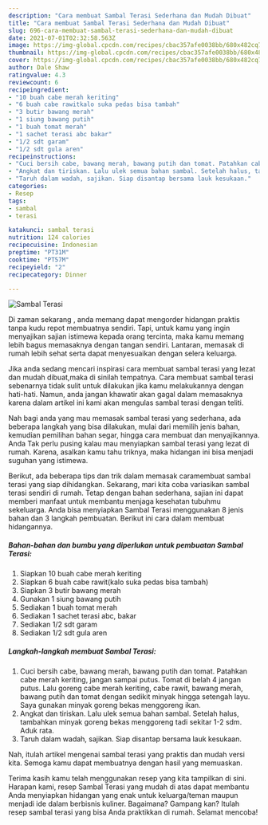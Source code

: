 ```yaml
---
description: "Cara membuat Sambal Terasi Sederhana dan Mudah Dibuat"
title: "Cara membuat Sambal Terasi Sederhana dan Mudah Dibuat"
slug: 696-cara-membuat-sambal-terasi-sederhana-dan-mudah-dibuat
date: 2021-07-01T02:32:58.563Z
image: https://img-global.cpcdn.com/recipes/cbac357afe0038bb/680x482cq70/sambal-terasi-foto-resep-utama.jpg
thumbnail: https://img-global.cpcdn.com/recipes/cbac357afe0038bb/680x482cq70/sambal-terasi-foto-resep-utama.jpg
cover: https://img-global.cpcdn.com/recipes/cbac357afe0038bb/680x482cq70/sambal-terasi-foto-resep-utama.jpg
author: Dale Shaw
ratingvalue: 4.3
reviewcount: 6
recipeingredient:
- "10 buah cabe merah keriting"
- "6 buah cabe rawitkalo suka pedas bisa tambah"
- "3 butir bawang merah"
- "1 siung bawang putih"
- "1 buah tomat merah"
- "1 sachet terasi abc bakar"
- "1/2 sdt garam"
- "1/2 sdt gula aren"
recipeinstructions:
- "Cuci bersih cabe, bawang merah, bawang putih dan tomat. Patahkan cabe merah keriting, jangan sampai putus. Tomat di belah 4 jangan putus. Lalu goreng cabe merah keriting, cabe rawit, bawang merah, bawang putih dan tomat dengan sedikit minyak hingga setengah layu. Saya gunakan minyak goreng bekas menggoreng ikan."
- "Angkat dan tiriskan. Lalu ulek semua bahan sambal. Setelah halus, tambahkan minyak goreng bekas menggoreng tadi sekitar 1-2 sdm. Aduk rata."
- "Taruh dalam wadah, sajikan. Siap disantap bersama lauk kesukaan."
categories:
- Resep
tags:
- sambal
- terasi

katakunci: sambal terasi 
nutrition: 124 calories
recipecuisine: Indonesian
preptime: "PT31M"
cooktime: "PT57M"
recipeyield: "2"
recipecategory: Dinner

---
```



![Sambal Terasi](https://img-global.cpcdn.com/recipes/cbac357afe0038bb/680x482cq70/sambal-terasi-foto-resep-utama.jpg)

Di zaman  sekarang , anda memang dapat mengorder hidangan praktis tanpa kudu repot membuatnya sendiri. Tapi, untuk kamu yang ingin menyajikan sajian istimewa kepada orang tercinta, maka kamu memang lebih bagus memasaknya dengan tangan sendiri. Lantaran, memasak di rumah lebih sehat serta dapat menyesuaikan dengan selera keluarga.

Jika anda sedang mencari inspirasi cara membuat sambal terasi yang lezat dan mudah dibuat,maka di sinilah tempatnya. Cara membuat sambal terasi  sebenarnya tidak sulit untuk dilakukan jika kamu melakukannya dengan hati-hati. Namun, anda jangan khawatir akan gagal dalam memasaknya 
karena dalam artikel ini kami akan mengulas sambal terasi dengan teliti.  



Nah bagi anda yang mau memasak sambal terasi yang sederhana, ada beberapa langkah yang bisa dilakukan, mulai dari memilih jenis bahan, kemudian pemilihan bahan segar, hingga cara membuat dan menyajikannya. Anda Tak perlu pusing kalau mau menyiapkan sambal terasi yang lezat di rumah. Karena, asalkan kamu  tahu triknya, maka hidangan ini bisa menjadi suguhan yang istimewa.

Berikut, ada beberapa tips dan trik dalam memasak caramembuat sambal terasi yang siap dihidangkan. Sekarang, mari kita coba variasikan sambal terasi sendiri di rumah. Tetap dengan bahan sederhana, sajian ini dapat memberi manfaat untuk membantu menjaga kesehatan tubuhmu sekeluarga. Anda bisa menyiapkan Sambal Terasi menggunakan 8 jenis bahan dan 3 langkah pembuatan. Berikut ini cara dalam membuat hidangannya.

<!--inarticleads1-->

##### Bahan-bahan dan bumbu yang diperlukan untuk pembuatan Sambal Terasi:

1. Siapkan 10 buah cabe merah keriting
1. Siapkan 6 buah cabe rawit(kalo suka pedas bisa tambah)
1. Siapkan 3 butir bawang merah
1. Gunakan 1 siung bawang putih
1. Sediakan 1 buah tomat merah
1. Sediakan 1 sachet terasi abc, bakar
1. Sediakan 1/2 sdt garam
1. Sediakan 1/2 sdt gula aren




<!--inarticleads2-->

##### Langkah-langkah membuat Sambal Terasi:

1. Cuci bersih cabe, bawang merah, bawang putih dan tomat. Patahkan cabe merah keriting, jangan sampai putus. Tomat di belah 4 jangan putus. Lalu goreng cabe merah keriting, cabe rawit, bawang merah, bawang putih dan tomat dengan sedikit minyak hingga setengah layu. Saya gunakan minyak goreng bekas menggoreng ikan.
1. Angkat dan tiriskan. Lalu ulek semua bahan sambal. Setelah halus, tambahkan minyak goreng bekas menggoreng tadi sekitar 1-2 sdm. Aduk rata.
1. Taruh dalam wadah, sajikan. Siap disantap bersama lauk kesukaan.




Nah, itulah artikel mengenai  sambal terasi  yang praktis dan mudah versi kita. Semoga kamu dapat membuatnya dengan hasil yang memuaskan. 

Terima kasih kamu telah menggunakan resep yang kita tampilkan di sini. Harapan kami, resep  Sambal Terasi yang mudah di atas dapat membantu Anda menyiapkan hidangan yang enak untuk keluarga/teman maupun menjadi ide dalam berbisnis kuliner. Bagaimana? Gampang kan? Itulah resep sambal terasi yang bisa Anda praktikkan di rumah. Selamat mencoba!

